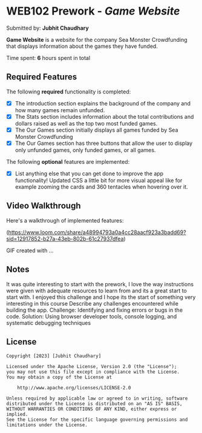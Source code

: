 # WEB102 Prework - *Game Website*

Submitted by: **Jubhit Chaudhary**

**Game Website** is a website for the company Sea Monster Crowdfunding that displays information about the games they have funded.

Time spent: **6** hours spent in total

## Required Features

The following **required** functionality is completed:

* [x] The introduction section explains the background of the company and how many games remain unfunded.
* [x] The Stats section includes information about the total contributions and dollars raised as well as the top two most funded games.
* [x] The Our Games section initially displays all games funded by Sea Monster Crowdfunding
* [x] The Our Games section has three buttons that allow the user to display only unfunded games, only funded games, or all games.

The following **optional** features are implemented:

* [x] List anything else that you can get done to improve the app functionality!
Updated CSS a little bit for more visual appeal like for example zooming the cards and 360 tentacles when hovering over it.
## Video Walkthrough

Here's a walkthrough of implemented features:

(https://www.loom.com/share/a48994793a0a4cc28aacf923a3badd69?sid=12917852-b27a-43eb-802b-61c27937dfea)

<!-- Replace this with whatever GIF tool you used! -->
GIF created with ...  
<!-- Recommended tools:
[Kap](https://getkap.co/) for macOS
[ScreenToGif](https://www.screentogif.com/) for Windows
[peek](https://github.com/phw/peek) for Linux. -->

## Notes
It was quite interesting to start with the prework, I love the way instructions were given with adequate resources to learn from and its a great start to start with. I enjoyed this challenge and I hope its the start of something very interesting in this course
Describe any challenges encountered while building the app.
Challenge: Identifying and fixing errors or bugs in the code.
Solution: Using browser developer tools, console logging, and systematic debugging techniques
## License

    Copyright [2023] [Jubhit Chaudhary]

    Licensed under the Apache License, Version 2.0 (the "License");
    you may not use this file except in compliance with the License.
    You may obtain a copy of the License at

        http://www.apache.org/licenses/LICENSE-2.0

    Unless required by applicable law or agreed to in writing, software
    distributed under the License is distributed on an "AS IS" BASIS,
    WITHOUT WARRANTIES OR CONDITIONS OF ANY KIND, either express or implied.
    See the License for the specific language governing permissions and
    limitations under the License.
